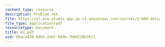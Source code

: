 ```yaml
---
content_type: resource
description: Problem set.
file: https://ol-ocw-studio-app-qa.s3.amazonaws.com/courses/2-008-design-and-manufacturing-ii-spring-2003/bbaca43804b52eb5603b7b8d220b3611_H1.pdf
file_type: application/pdf
resourcetype: Document
title: H1.pdf
uid: bbaca438-04b5-2eb5-603b-7b8d220b3611
---
```

